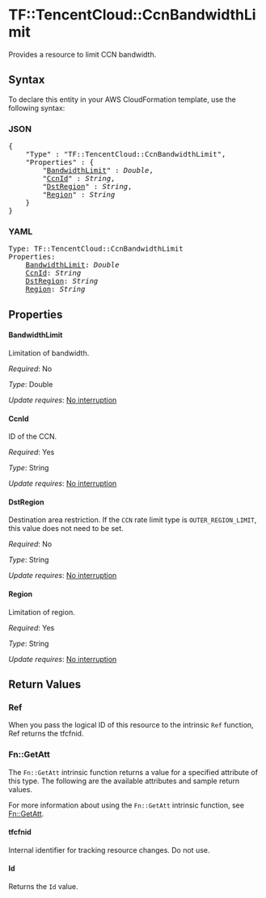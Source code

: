 # TF::TencentCloud::CcnBandwidthLimit

Provides a resource to limit CCN bandwidth.

## Syntax

To declare this entity in your AWS CloudFormation template, use the following syntax:

### JSON

<pre>
{
    "Type" : "TF::TencentCloud::CcnBandwidthLimit",
    "Properties" : {
        "<a href="#bandwidthlimit" title="BandwidthLimit">BandwidthLimit</a>" : <i>Double</i>,
        "<a href="#ccnid" title="CcnId">CcnId</a>" : <i>String</i>,
        "<a href="#dstregion" title="DstRegion">DstRegion</a>" : <i>String</i>,
        "<a href="#region" title="Region">Region</a>" : <i>String</i>
    }
}
</pre>

### YAML

<pre>
Type: TF::TencentCloud::CcnBandwidthLimit
Properties:
    <a href="#bandwidthlimit" title="BandwidthLimit">BandwidthLimit</a>: <i>Double</i>
    <a href="#ccnid" title="CcnId">CcnId</a>: <i>String</i>
    <a href="#dstregion" title="DstRegion">DstRegion</a>: <i>String</i>
    <a href="#region" title="Region">Region</a>: <i>String</i>
</pre>

## Properties

#### BandwidthLimit

Limitation of bandwidth.

_Required_: No

_Type_: Double

_Update requires_: [No interruption](https://docs.aws.amazon.com/AWSCloudFormation/latest/UserGuide/using-cfn-updating-stacks-update-behaviors.html#update-no-interrupt)

#### CcnId

ID of the CCN.

_Required_: Yes

_Type_: String

_Update requires_: [No interruption](https://docs.aws.amazon.com/AWSCloudFormation/latest/UserGuide/using-cfn-updating-stacks-update-behaviors.html#update-no-interrupt)

#### DstRegion

Destination area restriction. If the `CCN` rate limit type is `OUTER_REGION_LIMIT`, this value does not need to be set.

_Required_: No

_Type_: String

_Update requires_: [No interruption](https://docs.aws.amazon.com/AWSCloudFormation/latest/UserGuide/using-cfn-updating-stacks-update-behaviors.html#update-no-interrupt)

#### Region

Limitation of region.

_Required_: Yes

_Type_: String

_Update requires_: [No interruption](https://docs.aws.amazon.com/AWSCloudFormation/latest/UserGuide/using-cfn-updating-stacks-update-behaviors.html#update-no-interrupt)

## Return Values

### Ref

When you pass the logical ID of this resource to the intrinsic `Ref` function, Ref returns the tfcfnid.

### Fn::GetAtt

The `Fn::GetAtt` intrinsic function returns a value for a specified attribute of this type. The following are the available attributes and sample return values.

For more information about using the `Fn::GetAtt` intrinsic function, see [Fn::GetAtt](https://docs.aws.amazon.com/AWSCloudFormation/latest/UserGuide/intrinsic-function-reference-getatt.html).

#### tfcfnid

Internal identifier for tracking resource changes. Do not use.

#### Id

Returns the <code>Id</code> value.

